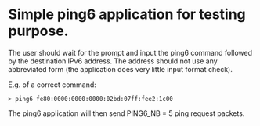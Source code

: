 Simple ping6 application for testing purpose.
=============================================

The user should wait for the prompt and input the ping6 command followed by the
destination IPv6 address. The address should not use any abbreviated form (the
application does very little input format check).

E.g. of a correct command:

    > ping6 fe80:0000:0000:0000:02bd:07ff:fee2:1c00

The ping6 application will then send PING6_NB = 5 ping request packets.
